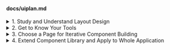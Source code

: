 #### docs/uiplan.md
<details>
<summary>1. Study and Understand Layout Design</summary>

```md
# 1.1 Master Flexbox and Grid
>  Resources
- Flexbox Froggy: An interactive game to learn Flexbox.
- Grid Garden: An interactive game to learn CSS Grid.
- CSS Tricks Guide to Flexbox: A comprehensive guide on Flexbox.
- CSS Tricks Guide to Grid: A comprehensive guide on CSS Grid.
- MDN Flexbox: Mozilla's guide on Flexbox.
- MDN Grid: Mozilla's guide on CSS Grid.
> Implementation
- Understand the concepts, then apply them to small examples.
- Experiment with different layouts to understand how Flexbox and Grid behave.
- Mastering these concepts is key to create responsive designs.

# 1.2 Ensure Responsiveness
> Resources
- Responsive Web Design Basics: Google's guide to responsive design.
- Media Queries for Standard Devices: A collection of media queries for standard devices.
- Using media queries: Mozilla's guide on using media queries.
> Implementation
- Understand the basic principles of responsive design.
- Get familiar with media queries and how they work. 
- You can test media queries in the browser's developer tools.
- Develop mobile-first: 
- Start with a mobile layout, then scale up for larger screens. 
- This approach ensures that your site performs well on smaller, resource-constrained devices.
- Test your designs on various screen sizes using the browser's developer tools... Sizzy.
- Introduce Storybook early in the process: 
- It has a built-in tool to simulate different viewport sizes, 
- Which makes it easier to develop and test components for various screen sizes.
```
- [x] 1.1 You are able to create a complex layout using Flexbox or Grid.
- [x] 1.1 You understand how to use Flexbox or Grid to handle responsiveness.
- [x] 1.1 You have experimented with Flexbox and Grid and understand their behaviour.
- [x] 1.2 You understand the basics of responsive design and how to use media queries.
- [x] 1.2 You can design mobile-first layouts and scale them for larger screens.
- [x] 1.2 You have tested your designs on various screen sizes and they are adaptable.
</details>
<details>
<summary>2. Get to Know Your Tools</summary>

```md
# 2.1 Research and install Headless
- Check it out, install it `pnpm add @headlessui/react`
# 2.2 Research Storybook
- Learn how to use Storybook for component development and documentation.
- Install it `npx -p @storybook/cli sb init --type react`
- Build a test Button story
- Research and integrate addons
# 2.3 Research Accessibility
- Study accessibility standards and guidelines, such as WCAG.
# 2.4 Understand Testing
- Understand the concepts of unit testing, and learn how to use Jest and React Testing Library.
# 2.5 Familiarize Yourself with Storyshots
- Learn how Storyshots can help in snapshot testing and complement your unit testing strategy.
# 2.6 Familiarize yourself with Cypress
- Check out https://www.cypress.io/ 
- Get acquainted with end-to-end testing in general
```
- [ ] 2.1 You've install and tested headless ui.
- [ ] 2.2 You've installed and tested a button story in Storybook.
- [ ] 2.2 You feel comfortable with Storybook.
- [ ] 2.2 Test addons
- [ ] 2.3 You understand the basic principles of web accessibility. 
- [ ] 2.3 You know how to check your components for accessibility issues.
- [ ] 2.4 You understand what unit testing is and how to write tests with Jest and RTL.
- [ ] 2.5 You understand how Storyshots can be used for snapshot testing.
- [ ] 2.6 You have a basic understanding of Cypress and end-to-end testing.
</details>
<details>
<summary>3. Choose a Page for Iterative Component Building</summary>

```md
# 3.1 Identify Necessary Atoms
- Identify a handful of atomic components that are necessary for the chosen page.
# 3.2 Build and Test the Atoms in Storybook
- Start building your atoms within Storybook, 
- Considering different states and variations, while applying tests.
# 3.3 Create Layout Components
- Using Flexbox and Grid, design and build reusable layout components in Storybook.
# 3.4 Create Feature Components
- Build higher-order components made up of the atomic components.
# 3.5 Refactor and Iterate
- Continuously improve your components as project requirements evolve.
```
- [ ] 3.1 You have identified the atomic components required to build a chosen page.
- [ ] 3.2 You have successfully built the atomic components in Storybook.
- [ ] 3.3 You have tested the atomic components and they work as expected.
- [ ] 3.4 You have built reusable layout components.
- [ ] 3.4 You have built higher-order components that can be used in different use.
- [ ] 3.5 You are continuously improving your components as project requirements evolve.
</details>
<details>
<summary>4. Extend Component Library and Apply to Whole Application</summary>

```md
# 4.1 Build Remaining Atoms and Components
- Using the same process as in step 4, iteratively build and test the rest of your library.
# 4.2 Apply Components to Entire Application
- Apply your tested and refined component library to the rest of your application.
# 4.3 Ensure Accessibility
- Make your site navigable with keyboard-only inputs and adhere to accessibility guidelines.
```
- [ ] 4.1 You have built the rest of your component library, tested, and documented it in Storybook.
- [ ] 4.2 You have successfully applied your component library across your application.
- [ ] 4.3 Your site is navigable with keyboard-only.
</details>